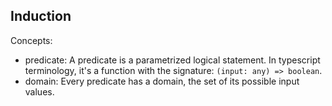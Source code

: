 ## Induction
Concepts:
- predicate: A predicate is a parametrized logical statement. In typescript terminology, it's a function with the signature: `(input: any) => boolean`.
- domain: Every predicate has a domain, the set of its possible input values.
